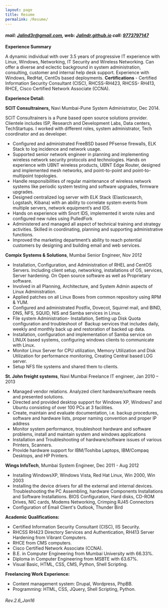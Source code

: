 ```yaml
---
layout: page
title: Resume
permalink: /Resume/
---
```


#### *mail:* [*Jalind3r@gmail.com*](mailto:Jalind3r@gmail.com)*, web:* [*Jalindr.github.io*](https://github.com/jalindr) *call: [9773797147](https://github.com/jalindr)*

**Experience Summary**

A dynamic individual with over 3.5 years of progressive IT experience with Linux, Windows, Networking, IT Security and Wireless Networking. Can offer a diverse and eclectic background in system administration, consulting, customer and internal help desk support. Experience with Windows, RedHat, CentOs based deployments. **Certifications** - Certified Information Security Consultant (CISC), RHCSS-RH423, RHCSS- RH413, RHCE, Cisco Certified Network Associate (CCNA).

**Experience Detail:**

**SCIT Consultrainers,** Navi Mumbai-Pune
System Administrator, Dec 2014.

SCIT Consultrainers is a Pune based open source solutions provider. Clientele includes ISP, Research and Development Labs, Data centers, TechStartups. I worked with different roles, system administrator, Tech coordinator and as developer.

-   Configured and administrated FreeBSD based PFsense firewalls, ELK Stack to log incidence and network usage.
-   Supported senior network engineer in planning and implementing wireless network security protocols and technologies. Hands on experience with UBNT wireless products, UBNT Edge Router, designed and implemented mesh networks, and point-to-point and point-to-multipoint topologies.
-   Handle responsibilities of regular maintenance of wireless network systems like periodic system testing and software upgrades, firmware upgrades.
-   Designed centralized log server with ELK Stack (Elasticsearch, Logstash, Kibana) with an ability to correlate system events from multiple servers, network equipment’s and IDS.
-   Hands on experience with Snort IDS, implemented it wrote rules and configured new rules using PulledFork
-   Administered and managed all aspect of technical training and strategy activities. Skilled in coordinating, planning and supporting administrative functions.
-   Improved the marketing department’s ability to reach potential customers by designing and building email and web services.

**Compix Systems & Solutions**, Mumbai
Senior Engineer, Nov 2012

-   Installation, Configuration, and Administration of RHEL and CentOS Servers. Including client setup, networking, installations of OS, services, Server hardening. On Open source software as well as Proprietary software.
-   Involved in all Planning, Architecture, and System Admin aspects of Linux Administration.
-   Applied patches on all Linux Boxes from common repository using RPM & YUM.
-   Configured and administrated Postfix, Dovecot, Squirrel mail, and BIND, DNS, NFS, SQUID, NIS and Samba services in Linux.
-   File system Administration- Installation, Setting up Disk Quota configuration and troubleshoot of  Backup services that includes daily, weekly and monthly back up and restoration of backed up data.
-   Installation, configuration and implementation of Samba service on LINUX based systems, configuring windows clients to communicate with Linux.
-   Monitor Linux Server for CPU utilization, Memory Utilization and Disk Utilization for performance monitoring, Creating Central based LOG server.
-   Setup NFS file systems and shared them to clients.

**St. John freight systems**, Navi Mumbai
Freelance IT engineer, Jan 2010 – 2013

-   Managed vendor relations. Analyzed client hardware/software needs and presented solutions.
-   Directed and provided desktop support for Windows XP, Windows7 and Ubuntu consisting of over 100 PCs at 3 facilities.
-   Create, maintain and evaluate documentation, i.e. backup procedures, software and hardware lists, proper naming convention and proper IP address
-   Monitor system performance, troubleshoot hardware and software problems, install and maintain system and windows applications
-   Installation and Troubleshooting of hardware/software issues of various Printers, Scanners.
-   Provide hardware support for IBM/Toshiba Laptops, IBM/Compaq Desktops, and HP Printers.

**Wings InfoTech**, Mumbai
System Engineer, Dec 2011 - Aug 2012

-   Installing WindowsXP, Windows Vista, Red Hat Linux, Win 2000, Win 2003
-   Installing the device drivers for all the external and internal devices. Troubleshooting the PC Assembling, hardware Components Installations and Software Installations. BIOS Configuration, Hard disks, CD-ROM Drives, NIC cards, Modems Networking, Crimping RJ45 Connectors
-   Configuration of Email Client's Outlook, Thunder Bird

**Academic Qualifications:**

-   Certified Information Security Consultant (CISC), IIS Security.
-   RHCSS RH423 Directory Services and Authentication, RH413 Server Hardening from Vibrant Computers.
-   RHCE from CMS computers.
-   Cisco Certified Network Associate (CCNA).
-   B.E. in Computer Engineering from Mumbai University with 66.33%.
-   Diploma in Computer Engineering from MSBTE with 63.67%.
-   Visual Basic, HTML, CSS, CMS, Python, Shell Scripting.

**Freelancing Work Experience:**

-   Content management system: Drupal, Wordpress, PhpBB.
-   Programming: HTML, CSS, JQuery, Shell Scripting, Python.



###### Rev.2.6\_Jan16
